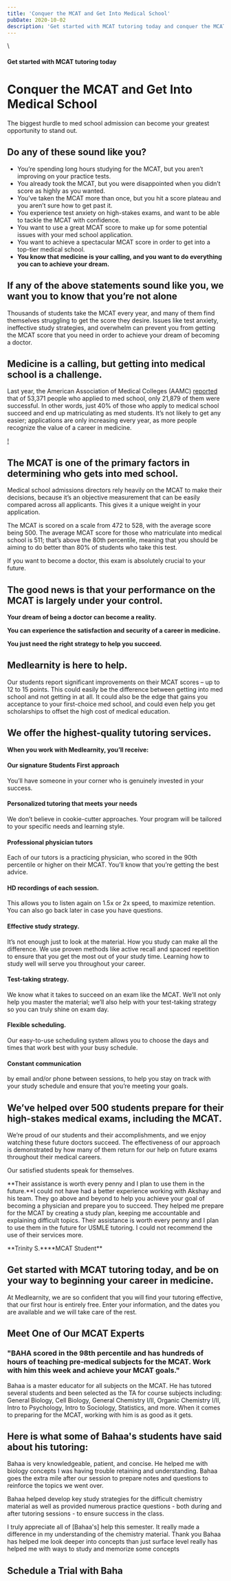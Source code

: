 ```yaml
---
title: 'Conquer the MCAT and Get Into Medical School'
pubDate: 2020-10-02
description: 'Get started with MCAT tutoring today and conquer the MCAT to get into medical school with personalized tutoring from professional physician tutors.'
---
```


\

#### Get started with MCAT tutoring today

# Conquer the MCAT and Get Into Medical School

The biggest hurdle to med school admission can become your greatest opportunity to stand out.

## Do any of these sound like you?

- You’re spending long hours studying for the MCAT, but you aren’t improving on your practice tests.
- You already took the MCAT, but you were disappointed when you didn’t score as highly as you wanted.
- You’ve taken the MCAT more than once, but you hit a score plateau and you aren’t sure how to get past it.
- You experience test anxiety on high-stakes exams, and want to be able to tackle the MCAT with confidence.
- You want to use a great MCAT score to make up for some potential issues with your med school application.
- You want to achieve a spectacular MCAT score in order to get into a top-tier medical school.
- **You know that medicine is your calling, and you want to do everything you can to achieve your dream.**

## If any of the above statements sound like you, we want you to know that you’re not alone

Thousands of students take the MCAT every year, and many of them find themselves struggling to get the score they desire. Issues like test anxiety, ineffective study strategies, and overwhelm can prevent you from getting the MCAT score that you need in order to achieve your dream of becoming a doctor.

## Medicine is a calling, but getting into medical school is a challenge.

Last year, the American Association of Medical Colleges (AAMC) [reported](https://www.aamc.org/system/files/2020-10/2020_FACTS_Table_A-16.pdf) that of 53,371 people who applied to med school, only 21,879 of them were successful. In other words, just 40% of those who apply to medical school succeed and end up matriculating as med students. It’s not likely to get any easier; applications are only increasing every year, as more people recognize the value of a career in medicine.

[!](http://www.medlearnity.com//images/wp/2020/09/factsdatachart1.pdf)

## The MCAT is one of the primary factors in determining who gets into med school.

Medical school admissions directors rely heavily on the MCAT to make their decisions, because it’s an objective measurement that can be easily compared across all applicants. This gives it a unique weight in your application.

The MCAT is scored on a scale from 472 to 528, with the average score being 500. The average MCAT score for those who matriculate into medical school is 511; that’s above the 80th percentile, meaning that you should be aiming to do better than 80% of students who take this test. 

If you want to become a doctor, this exam is absolutely crucial to your future.

## The good news is that your performance on the MCAT is largely under your control. 

**Your dream of being a doctor can become a reality.**

**You can experience the satisfaction and security of a career in medicine.** 

**You just need the right strategy to help you succeed.** 

## Medlearnity is here to help.

Our students report significant improvements on their MCAT scores – up to 12 to 15 points. This could easily be the difference between getting into med school and not getting in at all. It could also be the edge that gains you acceptance to your first-choice med school, and could even help you get scholarships to offset the high cost of medical education.

## We offer the highest-quality tutoring services.

**When you work with Medlearnity, you’ll receive:**

#### Our signature Students First approach

You’ll have someone in your corner who is genuinely invested in your success.

#### Personalized tutoring that meets your needs

We don’t believe in cookie-cutter approaches. Your program will be tailored to your specific needs and learning style.

#### Professional physician tutors

Each of our tutors is a practicing physician, who scored in the 90th percentile or higher on their MCAT. You’ll know that you’re getting the best advice.

#### HD recordings of each session.

This allows you to listen again on 1.5x or 2x speed, to maximize retention. You can also go back later in case you have questions.

#### Effective study strategy.

It’s not enough just to look at the material. How you study can make all the difference. We use proven methods like active recall and spaced repetition to ensure that you get the most out of your study time. Learning how to study well will serve you throughout your career.

#### Test-taking strategy.

We know what it takes to succeed on an exam like the MCAT. We’ll not only help you master the material; we’ll also help with your test-taking strategy so you can truly shine on exam day.

#### Flexible scheduling.

Our easy-to-use scheduling system allows you to choose the days and times that work best with your busy schedule.

#### Constant communication

by email and/or phone between sessions, to help you stay on track with your study schedule and ensure that you’re meeting your goals.

## We’ve helped over 500 students prepare for their high-stakes medical exams, including the MCAT.

We’re proud of our students and their accomplishments, and we enjoy watching these future doctors succeed. The effectiveness of our approach is demonstrated by how many of them return for our help on future exams throughout their medical careers.

Our satisfied students speak for themselves.

**Their assistance is worth every penny and I plan to use them in the future.**I could not have had a better experience working with Akshay and his team. They go above and beyond to help you achieve your goal of becoming a physician and prepare you to succeed. They helped me prepare for the MCAT by creating a study plan, keeping me accountable and explaining difficult topics. Their assistance is worth every penny and I plan to use them in the future for USMLE tutoring. I could not recommend the use of their services more.

**Trinity S.\*\***MCAT Student\*\*

## Get started with MCAT tutoring today, and be on your way to beginning your career in medicine.

At Medlearnity, we are so confident that you will find your tutoring effective, that our first hour is entirely free. Enter your information, and the dates you are available and we will take care of the rest.

## Meet One of Our MCAT Experts

### "BAHA scored in the 98th percentile and has hundreds of hours of teaching pre-medical subjects for the MCAT. Work with him this week and achieve your MCAT goals."

Bahaa is a master educator for all subjects on the MCAT. He has tutored several students and been selected as the TA for course subjects including: General Biology, Cell Biology, General Chemistry I/II, Organic Chemistry I/II, Intro to Psychology, Intro to Sociology, Statistics, and more. When it comes to preparing for the MCAT, working with him is as good as it gets.

## Here is what some of Bahaa's students have said about his tutoring:

Bahaa is very knowledgeable, patient, and concise. He helped me with biology concepts I was having trouble retaining and understanding. Bahaa goes the extra mile after our session to prepare notes and questions to reinforce the topics we went over.

Bahaa helped develop key study strategies for the difficult chemistry material as well as provided numerous practice questions - both during and after tutoring sessions - to ensure success in the class.

I truly appreciate all of \[Bahaa's\] help this semester. It really made a difference in my understanding of the chemistry material. Thank you
Bahaa has helped me look deeper into concepts than just surface level really has helped me with ways to study and memorize some concepts

## Schedule a Trial with Baha
